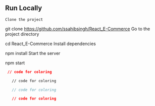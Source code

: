## Run Locally
`Clone the project`

  git clone https://github.com/ssahibsingh/React_E-Commerce
Go to the project directory

  cd React_E-Commerce
Install dependencies

  npm install
Start the server

  npm start

  ```json
   // code for coloring
```
```html
   // code for coloring
```
```js
   // code for coloring
```
```css
   // code for coloring
```
